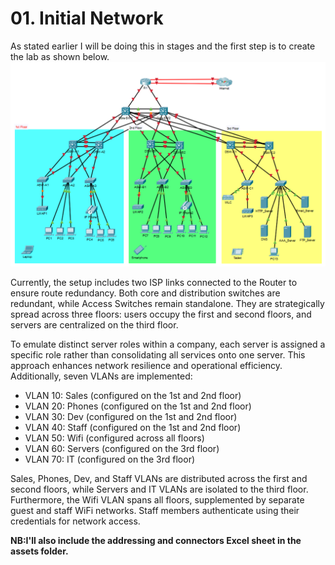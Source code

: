 # 01. Initial Network #

As stated earlier I will be doing this in stages and the first step is to create the lab as shown below.
![Initial Network Diagram](https://github.com/RouteSeeker/CCNA_PacketTracer_Lab/blob/main/assets/screenshots/Initial_Network_Diagram.PNG)

Currently, the setup includes two ISP links connected to the Router to ensure route redundancy. Both core and distribution switches are redundant, while Access Switches remain standalone. They are strategically spread across three floors: users occupy the first and second floors, and servers are centralized on the third floor.

To emulate distinct server roles within a company, each server is assigned a specific role rather than consolidating all services onto one server. This approach enhances network resilience and operational efficiency. Additionally, seven VLANs are implemented:

- VLAN 10: Sales (configured on the 1st and 2nd floor)
- VLAN 20: Phones (configured on the 1st and 2nd floor)
- VLAN 30: Dev (configured on the 1st and 2nd floor)
- VLAN 40: Staff (configured on the 1st and 2nd floor)
- VLAN 50: Wifi (configured across all floors)
- VLAN 60: Servers (configured on the 3rd floor)
- VLAN 70: IT (configured on the 3rd floor)

Sales, Phones, Dev, and Staff VLANs are distributed across the first and second floors, while Servers and IT VLANs are isolated to the third floor. Furthermore, the Wifi VLAN spans all floors, supplemented by separate guest and staff WiFi networks. Staff members authenticate using their credentials for network access.

**NB:I'll also include the addressing and connectors Excel sheet in the assets folder.**
